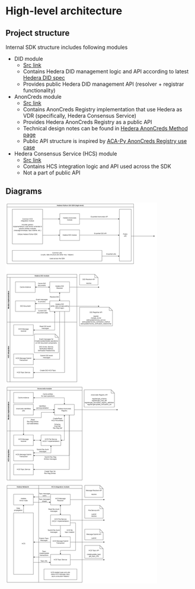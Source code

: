 # High-level architecture

## Project structure

Internal SDK structure includes following modules

- DID module
  - [Src link](../../did_sdk_py/did)
  - Contains Hedera DID management logic and API according to latest [Hedera DID spec](https://github.com/hashgraph/did-method/blob/master/hedera-did-method-specification.md)
  - Provides public Hedera DID management API (resolver + registrar functionality)
- AnonCreds module
  - [Src link](../../did_sdk_py/anoncreds)
  - Contains AnonCreds Registry implementation that use Hedera as VDR (specifically, Hedera Consensus Service)
  - Provides Hedera AnonCreds Registry as a public API
  - Technical design notes can be found in [Hedera AnonCreds Method page](hedera-anoncreds-method.md)
  - Public API structure is inspired by [ACA-Py AnonCreds Registry use case](https://aca-py.org/latest/features/AnonCredsMethods/)
- Hedera Consensus Service (HCS) module
  - [Src link](../../did_sdk_py/hcs)
  - Contains HCS integration logic and API used across the SDK
  - Not a part of public API

## Diagrams

![high-level-architecture.png](diagrams/high-level-architecture.png)
